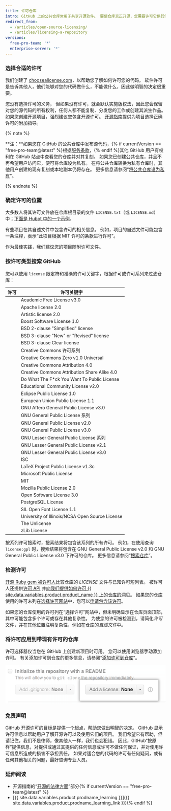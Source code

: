 ```yaml
---
title: 许可仓库
intro: GitHub 上的公共仓库常用于共享开源软件。 要使仓库真正开源，您需要许可它供其他人免费使用、更改和分发软件。
redirect_from:
  - /articles/open-source-licensing/
  - /articles/licensing-a-repository
versions:
  free-pro-team: '*'
  enterprise-server: '*'
---
```


### 选择合适的许可

我们创建了 [choosealicense.com](http://choosealicense.com)，以帮助您了解如何许可您的代码。 软件许可是告诉其他人，他们能够对您的代码做什么，不能做什么，因此做明智的决定很重要。

您没有选择许可的义务， 但如果没有许可，就会默认实施版权法，因此您会保留对您的源代码的所有权利，任何人都不能复制、分发您的工作或创建其派生作品。 如果您创建开源项目，强烈建议您包含开源许可。 [开源指南](https://opensource.guide/legal/#which-open-source-license-is-appropriate-for-my-project)提供为项目选择正确许可的附加指导。

{% note %}

**注：**如果您在 GitHub 的公共仓库中发布源代码，{% if currentVersion == "free-pro-team@latest" %}根据[服务条款](/articles/github-terms-of-service)，{% endif %}其他 GitHub 用户有权利在 GitHub 站点中查看您的仓库并对其复刻。 如果您已创建公共仓库，并且不再希望用户访问它，便可将仓库设为私有。 在将公共仓库转换为私有仓库时，其他用户创建的现有复刻或本地副本仍将存在。 更多信息请参阅“[将公共仓库设为私有](/articles/making-a-public-repository-private)”。

{% endnote %}

### 确定许可的位置

大多数人将其许可文件放在仓库根目录的文件 `LICENSE.txt`（或 `LICENSE.md`）中；[下面是 Hubot 中的一个示例](https://github.com/github/hubot/blob/master/LICENSE.md)。

有些项目在其自述文件中包含许可的相关信息。 例如，项目的自述文件可能包含一条注释，表示“此项目根据 MIT 许可的条款进行许可”。

作为最佳实践，我们建议您的项目随附许可文件。

### 按许可类型搜索 GitHub

您可以使用 `license` 限定符和准确的许可关键字，根据许可或许可系列来过滤仓库：

| 许可 | 许可关键字                                                         |
| -- | ------------------------------------------------------------- |
|    | Academic Free License v3.0 | `afl-3.0`                        |
|    | Apache license 2.0 | `apache-2.0`                             |
|    | Artistic license 2.0 | `artistic-2.0`                         |
|    | Boost Software License 1.0 | `bsl-1.0`                        |
|    | BSD 2-clause "Simplified" license | `bsd-2-clause`            |
|    | BSD 3-clause "New" or "Revised" license | `bsd-3-clause`      |
|    | BSD 3-clause Clear license | `bsd-3-clause-clear`             |
|    | Creative Commons 许可系列 | `cc`                                  |
|    | Creative Commons Zero v1.0 Universal | `cc0-1.0`              |
|    | Creative Commons Attribution 4.0 | `cc-by-4.0`                |
|    | Creative Commons Attribution Share Alike 4.0 | `cc-by-sa-4.0` |
|    | Do What The F*ck You Want To Public License | `wtfpl`         |
|    | Educational Community License v2.0 | `ecl-2.0`                |
|    | Eclipse Public License 1.0 | `epl-1.0`                        |
|    | European Union Public License 1.1 | `eupl-1.1`                |
|    | GNU Affero General Public License v3.0 | `agpl-3.0`           |
|    | GNU General Public License 系列 | `gpl`                         |
|    | GNU General Public License v2.0 | `gpl-2.0`                   |
|    | GNU General Public License v3.0 | `gpl-3.0`                   |
|    | GNU Lesser General Public License 系列 | `lgpl`                 |
|    | GNU Lesser General Public License v2.1 | `lgpl-2.1`           |
|    | GNU Lesser General Public License v3.0 | `lgpl-3.0`           |
|    | ISC | `isc`                                                   |
|    | LaTeX Project Public License v1.3c | `lppl-1.3c`              |
|    | Microsoft Public License | `ms-pl`                            |
|    | MIT | `mit`                                                   |
|    | Mozilla Public License 2.0 | `mpl-2.0`                        |
|    | Open Software License 3.0 | `osl-3.0`                         |
|    | PostgreSQL License | `postgresql`                             |
|    | SIL Open Font License 1.1 | `ofl-1.1`                         |
|    | University of Illinois/NCSA Open Source License | `ncsa`      |
|    | The Unlicense | `unlicense`                                   |
|    | zLib License | `zlib`                                         |

按系列许可搜索时，搜索结果将包含该系列的所有许可。 例如，在使用查询 `license:gpl` 时，搜索结果将包含在 GNU General Public License v2.0 和 GNU General Public License v3.0 下许可的仓库。 更多信息请参阅“[搜索仓库](/articles/searching-for-repositories/#search-by-license)”。

### 检测许可

[开源 Ruby gem 被许可人](https://github.com/benbalter/licensee)比较仓库的 *LICENSE* 文件与已知许可短列表。 被许可人还提供[许可 API](/v3/licenses/) 并[向我们提供如何许可 {{ site.data.variables.product.product_name }} 上的仓库的洞见](https://github.com/blog/1964-open-source-license-usage-on-github-com)。 如果您的仓库使用的许可未列在[选择许可网站](http://choosealicense.com/appendix/)中，您可以[申请包含该许可](https://github.com/github/choosealicense.com/blob/gh-pages/CONTRIBUTING.md#adding-a-license)。

如果您的仓库使用的许可列在“选择许可”网站中，但未明确显示在仓库页面顶部，其中可能包含多个许可或存在其他复杂性。 为使您的许可被检测到，请简化*许可*文件，并在其他位置注明复杂性，例如在仓库的*自述文件*中。

### 将许可应用到带现有许可的仓库

许可选择器仅当您在 GitHub 上创建新项目时可用。 您可以使用浏览器手动添加许可。 有关添加许可到仓库的更多信息，请参阅“[添加许可到仓库](/articles/adding-a-license-to-a-repository)”。

![GitHub.com 上许可选择器的屏幕截图](/assets/images/help/repository/repository-license-picker.png)

### 免责声明

GitHub 开源许可的目标是提供一个起点，帮助您做出明智的决定。 GitHub 显示许可信息以帮助用户了解开源许可以及使用它们的项目。 我们希望它有帮助，但请记住，我们不是律师，像其他人一样，我们也会犯错。 因此，GitHub“按原样”提供信息，对提供或通过其提供的任何信息或许可不做任何保证，并对使用许可信息所造成的损害不承担责任。 如果对适合您的代码的许可有任何疑问，或有任何其他相关的问题，最好咨询专业人员。

### 延伸阅读

- 开源指南的“[开源的法律方面](https://opensource.guide/legal/)”部分{% if currentVersion == "free-pro-team@latest" %}
- [{{ site.data.variables.product.prodname_learning }}]({{ site.data.variables.product.prodname_learning_link }}){% endif %}
